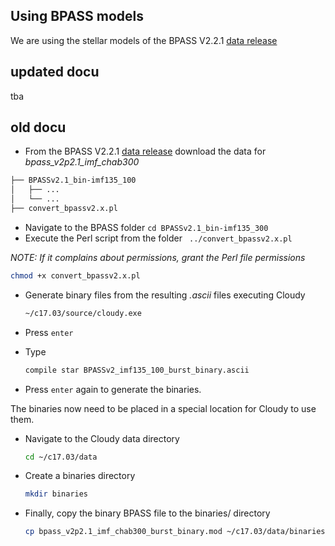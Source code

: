 ## Using BPASS models
We are using the stellar models of the BPASS V2.2.1 [data release](https://bpass.auckland.ac.nz/9.html)

## updated docu

tba


## old docu
* From the BPASS V2.2.1 [data release](https://bpass.auckland.ac.nz/9.html) download the data for _bpass_v2p2.1_imf_chab300_

```bash
├── BPASSv2.1_bin-imf135_100
│   ├── ...
│   └── ...
├── convert_bpassv2.x.pl
```

* Navigate to the BPASS folder ```cd BPASSv2.1_bin-imf135_300 ```
* Execute the Perl script from the folder
``` ../convert_bpassv2.x.pl```

_NOTE: If it complains about permissions, grant the Perl file permissions_

```bash
chmod +x convert_bpassv2.x.pl
```
* Generate binary files from the resulting _.ascii_ files executing Cloudy 

  ```bash
  ~/c17.03/source/cloudy.exe
  ```
* Press `enter`
* Type 

  ```bash 
  compile star BPASSv2_imf135_100_burst_binary.ascii
  ```
* Press `enter` again to generate the binaries.

The binaries now need to be placed in a special location for Cloudy to use them.

* Navigate to the Cloudy data directory 

  ```bash
  cd ~/c17.03/data
  ```
* Create a binaries directory

  ```bash
  mkdir binaries
  ```
* Finally, copy the binary BPASS file to the binaries/ directory 

  ```bash 
  cp bpass_v2p2.1_imf_chab300_burst_binary.mod ~/c17.03/data/binaries/
  ```
